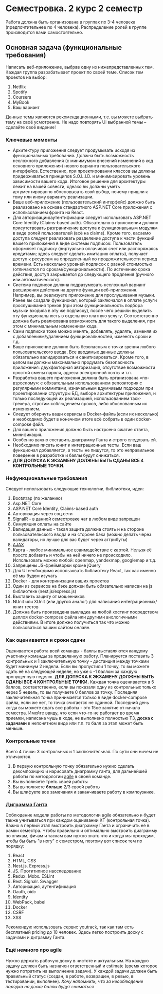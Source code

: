 ﻿# Семестровка. 2 курс 2 семестр
Работа должна быть организована в группах по 3-4 человека (предпочтительнее по 4 человека).
Распределение ролей в группе производится вами самостоятельно. 

## Основная задача (функциональные требования)
Написать веб-приложение, выбрав одну из нижепредставленных тем. Каждая группа разрабатывает проект по своей теме. Список тем проектов на выбор:
1. Netflix
2. Spotify
3. Coursera
4. MyBook
5. Ваш вариант  

Данные темы являются рекомендационными, т.е. вы можете выбрать тему на своё усмотрение.
Не надо повторять UI выбранной темы – сделайте своё видение!

### Ключевые моменты
* Архитектуру приложения следует продумывать исходя из функциональных требований.
Должна быть возможность несложного добавления (с минимумом внесений изменений в код основного приложения) нового варианта пользовательского интерфейса.
Естественно, при проектировании классов вы должны придерживаться принципов S.O.L.I.D. и минимизировать уровень зависимости вашего кода. 
Итоговое решение для архитектуры лежит на вашей совести, однако вы должны уметь аргументированно обосновывать свой выбор, почему пришли к тому или иному варианту реализации.
* Ваше веб-приложение (пользовательский интерфейс) должно быть реализовано на основе стандартного ASP.NET Core приложения с использованием фронта на React.
* Для авторизации/аутентификации следует использовать ASP.NET Core Identity (Claims-based auth). 
Обязательно в приложении должно присутствовать разграничение доступа к функциональным модулям в виде ролей пользователей (всё на claims). 
Кроме того, касаемо доступа следует реализовать разделение доступа к части функций вашего приложения в виде системы подписок: Пользователь оформляет подписку (виртуально оплачивая счет или распоряжаясь кредитами; здесь следует сделать имитацию оплаты), получает доступ к ресурсам на определенный по продолжительности период времени. 
Есть несколько уровней подписок с разной стоимостью (отличаются по срокам/функциональности). 
По истечению срока действия, доступ закрывается до следующего продления (ручного или автоматического).
* Система подписок должна подразумевать несложный вариант расширения действия на другие функции веб-приложения. 
Например, вы реализуете приложение для прослушивания музыки. Ранее вы создали функционал, который заключался в оплате услуги прослушивания треков (при этом функциональность подбора музыки входила в эту же подписку), после чего решили выделить эту функциональность в отдельную платную услугу. 
Соответственно должна быть реализована возможность для такого выделения, при этом с минимальным изменением кода.
* Сами подписки тоже можно менять, добавлять, удалять, изменяя их с добавлением/удалением функциональностей, изменять сроки и т.д.
* Ваше приложение должно быть безопасным с точки зрения любого пользовательского ввода. 
Все вводимые данные должны обязательно валидироваться и санитизироваться. 
Кроме того, в целом вы должны максимально продумать безопасность приложения: двухфакторная авторизация, отсутствие возможности простой смены пароля, адреса электронной почты и т.п.
* Разработка вашего приложения должна быть организована «по-взрослому»: с обязательным использованием репозитория с регулярными коммитами, изначальным вдумчивым подходом при проектировании структуры БД, выборе архитектуры приложения, и только последующей их реализацией, использованием таск-трекера, строгим соблюдением сроков, либо обоснованным их изменением.
* Следует обернуть ваши сервисы в Docker-файлы(если их несколько) и необходимо будет в конечном итоге всё собрать в один docker-compose файл.
* Для вашего приложения должно быть настроено сжатие ответа, минификация.
* Особенно важно составить диаграмму Ганта и строго следовать ей.
* Необходимо писать юнит и интеграционные тесты. 
Если ваш функционал добавляется, а тесты не пишутся, то это неправильное поведение в разработке и баллы будут снижаться.
* **ДЛЯ ДОПУСКА К ЭКЗАМЕНУ ДОЛЖНЫ БЫТЬ СДАНЫ ВСЕ 4 КОНТРОЛЬНЫЕ ТОЧКИ.**

### Нефункциональные требования
Следует использовать следующие технологии, библиотеки, идеи:
1. Bootstrap (по желанию)
2. Asp.NET Core
3. ASP.NET Core Identity, Claims-based auth
4. Авторизация через соц.сети
5. SignalR - в данной семестровке чат в любом виде запрещен
6. Симуляция оплаты на сайте
7. Валидация данных - такая защита должна стоять и на стороне пользовательского ввода и на стороне бэка (можно делать через валидаторы, но лучше для вас будет через аттрибуты)
8. [AJAX](https://habr.com/ru/articles/14246/)
9. Карта - любое минимальное взаимодействие с картой. Нельзя её просто добавить и чтобы на ней ничего не происходило. Использовать можно любой: openmap, yandexmap, googlemap и т.д.
10. Запрещены JS-фреймворки кроме jQuery
11. Для UI необходимо использовать библиотеку React, так как именно её мы будем изучать
12. Docker - для контеринизации ваших проектов
13. Один из сервисов на бэке должен быть обязательно написан на js библиотеке (nest.js/express.js)
14. Выставить защиту от мошенников
15. NUnit или XUnit (или другой аналог) для написания интеграционных/юнит тестов
16. Должна быть произведена выкладка на любой хостинг посредством деплоя docker-compose файла или другими анологичными действиями. В итоге должно получиться так что можно пользоваться вашим сайтом онлайн. 

### Как оценивается и сроки сдачи
Оценивается работа всей команды - баллы выставляются каждому участнику команды за проделанную работу. 
Планируется поставить 3 контрольных и 1 заключительную точку - дистанция между точками будет минимум 2 недели. Если вы пропустили 1 точку, то вы можете сдать её на следующей неделе, но уже с -1 баллом за каждую пропущенную неделю. 
**ДЛЯ ДОПУСКА К ЭКЗАМЕНУ ДОЛЖНЫ БЫТЬ СДАНЫ ВСЕ 4 КОНТРОЛЬНЫЕ ТОЧКИ.**
Каждая точка оценивается в 5 баллов, соответственно, если вы показали одну из контрольных только через 5 недель, то вы получаете 0 баллов за точку.
Последняя заключительная точка принимается только в виде docker-compose файла, если же нет, то точка считается не сданной. 
Последний день когда вы можете сдать все работы - это 15ое занятие от начала семестра.
Имейте ввиду, что если что-то не работает во время приемки, написана чушь в коде, не выполнено полностью ТЗ, **доска с задачами** в непонятном виде или т.п. то балл за этап может быть меньше.

### Контрольные точки
Всего 4 точки: 3 контрольных и 1 заключительная. По сути они ничем не отличаются.  
1. В первую контрольную точку обязательно нужно сделать декомпозицию и нарисовать диаграмму ганта, для дальнейшей работы по методологии [agile](https://www.atlassian.com/ru/agile/project-management) в своей команде.
2. Вы выполняете треть своей работы
3. Вы выполняете **больше** 2/3 своей работы
4. Вы шлифуете все замечания и заканчиваете работу в компоузнике.

### [Диграмма Ганта](https://www.atlassian.com/ru/agile/project-management/gantt-chart)
Соблюдение модели работы по методологии agile обязательно и будет также учитываться при каждом оценивании КТ (контрольная точка). 
Важно в первый этап выстроить диаграмму Ганта и ограничить её в рамки семестра.
Чтобы правильно и оптимально выстроить диаграмму по эпикам, фичам и таскам вам нужно знать что и когда мы проходим, чтобы бы быть "в ногу" с семестром, поэтому вот список тем по порядку:
1. React
2. HTML, CSS
3. Nest.js. Express.js
4. JS. Протитипное насследование
5. Redux. Mobx. ESLint
6. Rest. Signalr. Swagger
7. Авторизация, аутентификация
8. Oauth, oidc
9. Identity
10. WebPack, babel
11. Docker
12. CSRF
13. XSS

Рекомендую использовать сервис [youtrack](https://www.jetbrains.com/youtrack/), так как там есть бесплатный pricing до 10 человек. 
Здесь легко построить доску с задачами и диграмму Ганта.


### Ещё немного про agile
Нужно держать рабочую доску в чистоте и актуальным. 
На каждую задачу должен быть назначен ответственный и estimate (время которое нужно потратить на выполнение задачи).
У каждой задачи должен быть правильный статус (создан, в работе, возвращен, в ревью, в тестировании, выполнен). 
_Хочу напомнить, что за несоблюдение порядка на доске баллы будут сниматься_ 

